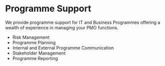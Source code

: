 # Programme Support

We provide programme support for IT and Business Programmes offering a wealth of experience in managing your PMO functions.  

* Risk Management  
* Programme Planning  
* Internal and External Programme Communication  
* Stakeholder Management  
* Programme Reporting